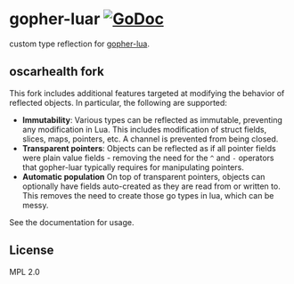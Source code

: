 # gopher-luar [![GoDoc](https://godoc.org/github.com/oscarhealth/gopher-luar?status.svg)](https://godoc.org/github.com/oscarhealth/gopher-luar)

custom type reflection for [gopher-lua](https://github.com/yuin/gopher-lua).

## oscarhealth fork

This fork includes additional features targeted at modifying the behavior of reflected objects. In particular,
the following are supported:

* **Immutability**: Various types can be reflected as immutable, preventing any modification in Lua. This includes
modification of struct fields, slices, maps, pointers, etc. A channel is prevented from being closed.
* **Transparent pointers**: Objects can be reflected as if all pointer fields were plain value fields - removing
  the need for the `^` and `-` operators that gopher-luar typically requires for manipulating pointers.
* **Automatic population** On top of transparent pointers, objects can optionally have fields auto-created as they
  are read from or written to. This removes the need to create those go types in lua, which can be messy.

See the documentation for usage.

## License

MPL 2.0
